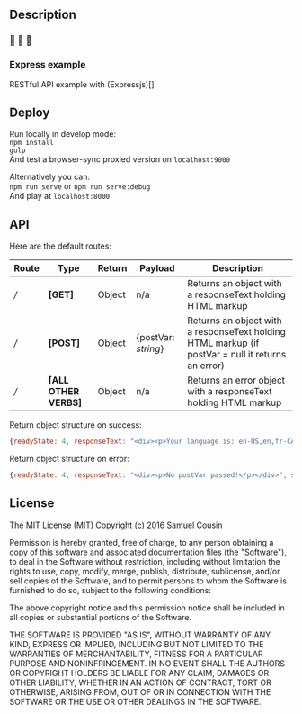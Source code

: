 ## Description
### :penguin: :penguin: :penguin:

### Express example

RESTful API example with (Expressjs)[]

## Deploy

Run locally in develop mode:  
`npm install`  
`gulp`  
And test a browser-sync proxied version on `localhost:9000`  

Alternatively you can:  
`npm run serve` or `npm run serve:debug`  
And play at `localhost:8000`

## API
Here are the default routes:  

Route | Type | Return | Payload | Description
--- | --- | --- | --- | ---
*/*       | **[GET]**     | Object  | n/a | Returns an object with a responseText holding HTML markup
*/*       |  **[POST]**   | Object  | {postVar: *string*} | Returns an object with a responseText holding HTML markup (if postVar = null it returns an error)
*/*       | **[ALL OTHER VERBS]**       | Object  | n/a | Returns an error object with a responseText holding HTML markup

Return object structure on success:
```js
{readyState: 4, responseText: "<div><p>Your language is: en-US,en,fr-CA,fr</p><p>You sent a: GET</p></div>", status: 200, statusText: "OK"}
```  

Return object structure on error:
```js
{readyState: 4, responseText: "<div><p>No postVar passed!</p></div>", status: 501, statusText: "Not Implemented"}
```

## License
The MIT License (MIT)
Copyright (c) 2016 Samuel Cousin

Permission is hereby granted, free of charge, to any person obtaining a copy of this software and associated documentation files (the "Software"), to deal in the Software without restriction, including without limitation the rights to use, copy, modify, merge, publish, distribute, sublicense, and/or sell copies of the Software, and to permit persons to whom the Software is furnished to do so, subject to the following conditions:

The above copyright notice and this permission notice shall be included in all copies or substantial portions of the Software.

THE SOFTWARE IS PROVIDED "AS IS", WITHOUT WARRANTY OF ANY KIND, EXPRESS OR IMPLIED, INCLUDING BUT NOT LIMITED TO THE WARRANTIES OF MERCHANTABILITY, FITNESS FOR A PARTICULAR PURPOSE AND NONINFRINGEMENT. IN NO EVENT SHALL THE AUTHORS OR COPYRIGHT HOLDERS BE LIABLE FOR ANY CLAIM, DAMAGES OR OTHER LIABILITY, WHETHER IN AN ACTION OF CONTRACT, TORT OR OTHERWISE, ARISING FROM, OUT OF OR IN CONNECTION WITH THE SOFTWARE OR THE USE OR OTHER DEALINGS IN THE SOFTWARE.
